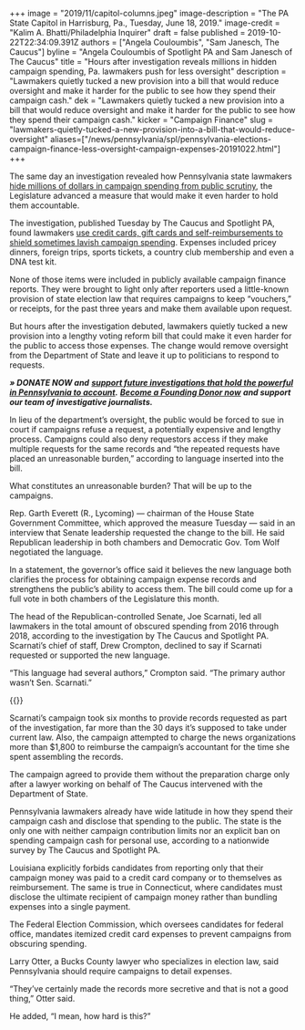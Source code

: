 +++
image = "2019/11/capitol-columns.jpeg"
image-description = "The PA State Capitol in Harrisburg, Pa., Tuesday, June 18, 2019."
image-credit = "Kalim A. Bhatti/Philadelphia Inquirer"
draft = false
published = 2019-10-22T22:34:09.391Z
authors = ["Angela Couloumbis", "Sam Janesch, The Caucus"]
byline = "Angela Couloumbis of Spotlight PA and Sam Janesch of The Caucus"
title = "Hours after investigation reveals millions in hidden campaign spending, Pa. lawmakers push for less oversight"
description = "Lawmakers quietly tucked a new provision into a bill that would reduce oversight and make it harder for the public to see how they spend their campaign cash."
dek = "Lawmakers quietly tucked a new provision into a bill that would reduce oversight and make it harder for the public to see how they spend their campaign cash."
kicker = "Campaign Finance"
slug = "lawmakers-quietly-tucked-a-new-provision-into-a-bill-that-would-reduce-oversight"
aliases=["/news/pennsylvania/spl/pennsylvania-elections-campaign-finance-less-oversight-campaign-expenses-20191022.html"]
+++
<script defer>
(function() {
  var l = function() {
    new pym.Parent('310290d7-98f6-45bd-85fa-fbc41c167e3e', 'https://lawmaker-finder.data.spotlightpa.org/', {});

  };
  var h = document.getElementsByTagName("head")[0];
  var s = document.createElement("script");
  s.type = "text/javascript";
  s.src = "https://pym.nprapps.org/pym.v1.min.js";
  s.onload = l;
  h.appendChild(s);
})();
</script>

The same day an investigation revealed how Pennsylvania state lawmakers [hide millions of dollars in campaign spending from public scrutiny](https://www.spotlightpa.org/news/2019/10/lavish-dinners-sports-tickets-and-nearly-3.5-million-other-expenses-by-pa.-lawmakers-youve-never-seen/), the Legislature advanced a measure that would make it even harder to hold them accountable.

The investigation, published Tuesday by The Caucus and Spotlight PA, found lawmakers [use credit cards, gift cards and self-reimbursements to shield sometimes lavish campaign spending](https://www.spotlightpa.org/news/2019/10/lavish-dinners-sports-tickets-and-nearly-3.5-million-other-expenses-by-pa.-lawmakers-youve-never-seen/). Expenses included pricey dinners, foreign trips, sports tickets, a country club membership and even a DNA test kit.

None of those items were included in publicly available campaign finance reports. They were brought to light only after reporters used a little-known provision of state election law that requires campaigns to keep “vouchers,” or receipts, for the past three years and make them available upon request.

But hours after the investigation debuted, lawmakers quietly tucked a new provision into a lengthy voting reform bill that could make it even harder for the public to access those expenses. The change would remove oversight from the Department of State and leave it up to politicians to respond to requests.

***» DONATE NOW and*** [***support future investigations that hold the powerful in Pennsylvania to account***](https://www.spotlightpa.org/donate)***.*** [***Become a Founding Donor now***](https://www.spotlightpa.org/donate) ***and support our team of investigative journalists.***

In lieu of the department’s oversight, the public would be forced to sue in court if campaigns refuse a request, a potentially expensive and lengthy process. Campaigns could also deny requestors access if they make multiple requests for the same records and “the repeated requests have placed an unreasonable burden,” according to language inserted into the bill.

What constitutes an unreasonable burden? That will be up to the campaigns.

Rep. Garth Everett (R., Lycoming) — chairman of the House State Government Committee, which approved the measure Tuesday — said in an interview that Senate leadership requested the change to the bill. He said Republican leadership in both chambers and Democratic Gov. Tom Wolf negotiated the language.

In a statement, the governor’s office said it believes the new language both clarifies the process for obtaining campaign expense records and strengthens the public’s ability to access them. The bill could come up for a full vote in both chambers of the Legislature this month.

The head of the Republican-controlled Senate, Joe Scarnati, led all lawmakers in the total amount of obscured spending from 2016 through 2018, according to the investigation by The Caucus and Spotlight PA. Scarnati’s chief of staff, Drew Crompton, declined to say if Scarnati requested or supported the new language.

“This language had several authors,” Crompton said. “The primary author wasn’t Sen. Scarnati.”

{{<newsletter-inline>}}

Scarnati’s campaign took six months to provide records requested as part of the investigation, far more than the 30 days it’s supposed to take under current law. Also, the campaign attempted to charge the news organizations more than $1,800 to reimburse the campaign’s accountant for the time she spent assembling the records.

The campaign agreed to provide them without the preparation charge only after a lawyer working on behalf of The Caucus intervened with the Department of State.

Pennsylvania lawmakers already have wide latitude in how they spend their campaign cash and disclose that spending to the public. The state is the only one with neither campaign contribution limits nor an explicit ban on spending campaign cash for personal use, according to a nationwide survey by The Caucus and Spotlight PA.

Louisiana explicitly forbids candidates from reporting only that their campaign money was paid to a credit card company or to themselves as reimbursement. The same is true in Connecticut, where candidates must disclose the ultimate recipient of campaign money rather than bundling expenses into a single payment.

The Federal Election Commission, which oversees candidates for federal office, mandates itemized credit card expenses to prevent campaigns from obscuring spending.

Larry Otter, a Bucks County lawyer who specializes in election law, said Pennsylvania should require campaigns to detail expenses.

“They’ve certainly made the records more secretive and that is not a good thing,” Otter said.

He added, “I mean, how hard is this?”

<div id="310290d7-98f6-45bd-85fa-fbc41c167e3e"></div>
